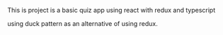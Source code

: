 This is project is a basic quiz app using react with redux and typescript

using duck pattern as an alternative of using redux.